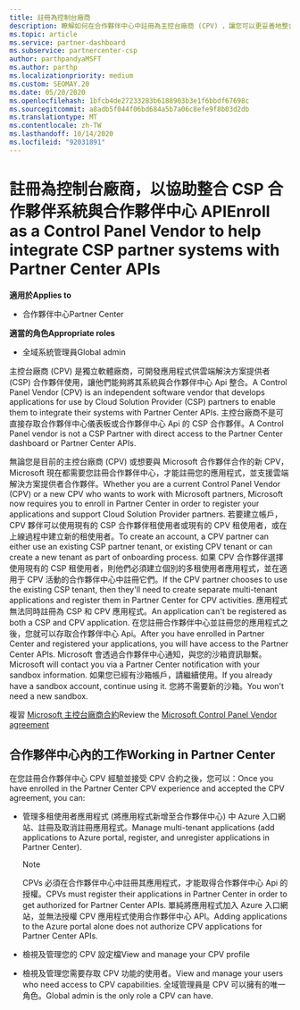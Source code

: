 ```yaml
---
title: 註冊為控制台廠商
description: 瞭解如何在合作夥伴中心中註冊為主控台廠商 (CPV) ，讓您可以更妥善地整合 CSP 合作夥伴系統與合作夥伴中心 Api。
ms.topic: article
ms.service: partner-dashboard
ms.subservice: partnercenter-csp
author: parthpandyaMSFT
ms.author: parthp
ms.localizationpriority: medium
ms.custom: SEOMAY.20
ms.date: 05/20/2020
ms.openlocfilehash: 1bfcb4de27233283b6188903b3e1f6bbdf67698c
ms.sourcegitcommit: a8adb5f044f06bd684a5b7a06c8efe9f8b03d2db
ms.translationtype: MT
ms.contentlocale: zh-TW
ms.lasthandoff: 10/14/2020
ms.locfileid: "92031891"
---
```

# <a name="enroll-as-a-control-panel-vendor-to-help-integrate-csp-partner-systems-with-partner-center-apis"></a><span data-ttu-id="e3a88-103">註冊為控制台廠商，以協助整合 CSP 合作夥伴系統與合作夥伴中心 API</span><span class="sxs-lookup"><span data-stu-id="e3a88-103">Enroll as a Control Panel Vendor to help integrate CSP partner systems with Partner Center APIs</span></span>

<span data-ttu-id="e3a88-104">**適用於**</span><span class="sxs-lookup"><span data-stu-id="e3a88-104">**Applies to**</span></span>

- <span data-ttu-id="e3a88-105">合作夥伴中心</span><span class="sxs-lookup"><span data-stu-id="e3a88-105">Partner Center</span></span>

<span data-ttu-id="e3a88-106">**適當的角色**</span><span class="sxs-lookup"><span data-stu-id="e3a88-106">**Appropriate roles**</span></span>

- <span data-ttu-id="e3a88-107">全域系統管理員</span><span class="sxs-lookup"><span data-stu-id="e3a88-107">Global admin</span></span>

<span data-ttu-id="e3a88-108">主控台廠商 (CPV) 是獨立軟體廠商，可開發應用程式供雲端解決方案提供者 (CSP) 合作夥伴使用，讓他們能夠將其系統與合作夥伴中心 Api 整合。</span><span class="sxs-lookup"><span data-stu-id="e3a88-108">A Control Panel Vendor (CPV) is an independent software vendor that develops applications for use by Cloud Solution Provider (CSP) partners to enable them to integrate their systems with Partner Center APIs.</span></span> <span data-ttu-id="e3a88-109">主控台廠商不是可直接存取合作夥伴中心儀表板或合作夥伴中心 Api 的 CSP 合作夥伴。</span><span class="sxs-lookup"><span data-stu-id="e3a88-109">A Control Panel vendor is not a CSP Partner with direct access to the Partner Center dashboard or Partner Center APIs.</span></span>

<span data-ttu-id="e3a88-110">無論您是目前的主控台廠商 (CPV) 或想要與 Microsoft 合作夥伴合作的新 CPV，Microsoft 現在都需要您註冊合作夥伴中心，才能註冊您的應用程式，並支援雲端解決方案提供者合作夥伴。</span><span class="sxs-lookup"><span data-stu-id="e3a88-110">Whether you are a current Control Panel Vendor (CPV) or a new CPV who wants to work with Microsoft partners, Microsoft now requires you to enroll in Partner Center in order to register your applications and support Cloud Solution Provider partners.</span></span> <span data-ttu-id="e3a88-111">若要建立帳戶，CPV 夥伴可以使用現有的 CSP 合作夥伴租使用者或現有的 CPV 租使用者，或在上線過程中建立新的租使用者。</span><span class="sxs-lookup"><span data-stu-id="e3a88-111">To create an account, a CPV partner can either use an existing CSP partner tenant, or existing CPV tenant or can create a new tenant as part of onboarding process.</span></span> <span data-ttu-id="e3a88-112">如果 CPV 合作夥伴選擇使用現有的 CSP 租使用者，則他們必須建立個別的多租使用者應用程式，並在適用于 CPV 活動的合作夥伴中心中註冊它們。</span><span class="sxs-lookup"><span data-stu-id="e3a88-112">If the CPV partner chooses to use the existing CSP tenant, then they'll need to create separate multi-tenant applications and register them in Partner Center for CPV activities.</span></span> <span data-ttu-id="e3a88-113">應用程式無法同時註冊為 CSP 和 CPV 應用程式。</span><span class="sxs-lookup"><span data-stu-id="e3a88-113">An application can't be registered as both a CSP and CPV application.</span></span> <span data-ttu-id="e3a88-114">在您註冊合作夥伴中心並註冊您的應用程式之後，您就可以存取合作夥伴中心 Api。</span><span class="sxs-lookup"><span data-stu-id="e3a88-114">After you have enrolled in Partner Center and registered your applications, you will have access to the Partner Center APIs.</span></span>  <span data-ttu-id="e3a88-115">Microsoft 會透過合作夥伴中心通知，與您的沙箱資訊聯繫。</span><span class="sxs-lookup"><span data-stu-id="e3a88-115">Microsoft will contact you via a Partner Center notification with your sandbox information.</span></span> <span data-ttu-id="e3a88-116">如果您已經有沙箱帳戶，請繼續使用。</span><span class="sxs-lookup"><span data-stu-id="e3a88-116">If you already have a sandbox account, continue using it.</span></span> <span data-ttu-id="e3a88-117">您將不需要新的沙箱。</span><span class="sxs-lookup"><span data-stu-id="e3a88-117">You won't need a new sandbox.</span></span>

<span data-ttu-id="e3a88-118">複習 [Microsoft 主控台廠商合約](https://go.microsoft.com/fwlink/?linkid=2055198)</span><span class="sxs-lookup"><span data-stu-id="e3a88-118">Review the [Microsoft Control Panel Vendor agreement](https://go.microsoft.com/fwlink/?linkid=2055198)</span></span>


## <a name="working-in-partner-center"></a><span data-ttu-id="e3a88-119">合作夥伴中心內的工作</span><span class="sxs-lookup"><span data-stu-id="e3a88-119">Working in Partner Center</span></span>
<span data-ttu-id="e3a88-120">在您註冊合作夥伴中心 CPV 經驗並接受 CPV 合約之後，您可以：</span><span class="sxs-lookup"><span data-stu-id="e3a88-120">Once you have enrolled in the Partner Center CPV experience and accepted the CPV agreement, you can:</span></span>

- <span data-ttu-id="e3a88-121">管理多租使用者應用程式 (將應用程式新增至合作夥伴中心) 中 Azure 入口網站、註冊及取消註冊應用程式。</span><span class="sxs-lookup"><span data-stu-id="e3a88-121">Manage multi-tenant applications (add applications to Azure portal, register, and unregister applications in Partner Center).</span></span>

    >[!Note] 
    ><span data-ttu-id="e3a88-122">CPVs 必須在合作夥伴中心中註冊其應用程式，才能取得合作夥伴中心 Api 的授權。</span><span class="sxs-lookup"><span data-stu-id="e3a88-122">CPVs must register their applications in Partner Center in order to get authorized for Partner Center APIs.</span></span> <span data-ttu-id="e3a88-123">單純將應用程式加入 Azure 入口網站，並無法授權 CPV 應用程式使用合作夥伴中心 API。</span><span class="sxs-lookup"><span data-stu-id="e3a88-123">Adding applications to the Azure portal alone does not authorize CPV applications for Partner Center APIs.</span></span> 

- <span data-ttu-id="e3a88-124">檢視及管理您的 CPV 設定檔</span><span class="sxs-lookup"><span data-stu-id="e3a88-124">View and manage your CPV profile</span></span> 

- <span data-ttu-id="e3a88-125">檢視及管理您需要存取 CPV 功能的使用者。</span><span class="sxs-lookup"><span data-stu-id="e3a88-125">View and manage your users who need access to CPV capabilities.</span></span> <span data-ttu-id="e3a88-126">全域管理員是 CPV 可以擁有的唯一角色。</span><span class="sxs-lookup"><span data-stu-id="e3a88-126">Global admin is the only role a CPV can have.</span></span>


